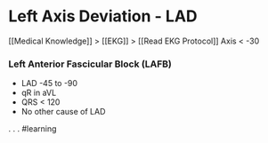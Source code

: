 # Left Axis Deviation - LAD
[[Medical Knowledge]] > [[EKG]] > [[Read EKG Protocol]]
Axis < -30
### Left Anterior Fascicular Block (LAFB)
* LAD -45 to -90
* qR in aVL
* QRS < 120
* No other cause of LAD

.
.
.
#learning
